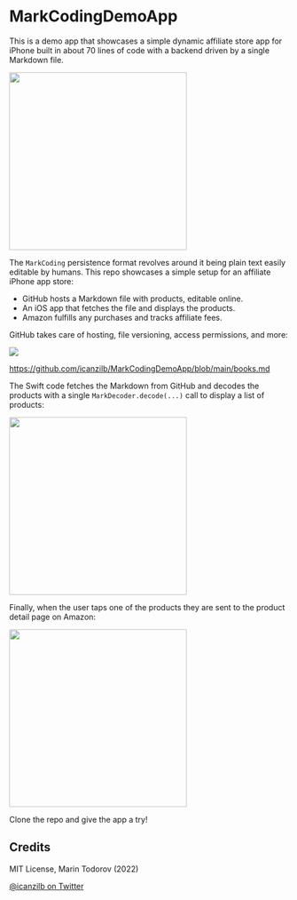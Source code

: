 # MarkCodingDemoApp

This is a demo app that showcases a simple dynamic affiliate store app for iPhone built in about 70 lines of code with a backend driven by a single Markdown file.

<img src="https://raw.githubusercontent.com/icanzilb/MarkCodingDemoApp/main/etc/app-screen.png" width=320>

The `MarkCoding` persistence format revolves around it being plain text easily editable by humans. This repo showcases a simple setup for an affiliate iPhone app store:

- GitHub hosts a Markdown file with products, editable online.
- An iOS app that fetches the file and displays the products.
- Amazon fulfills any purchases and tracks affiliate fees.

GitHub takes care of hosting, file versioning, access permissions, and more:

![](https://raw.githubusercontent.com/icanzilb/MarkCodingDemoApp/main/etc/editing-markdown.png)

https://github.com/icanzilb/MarkCodingDemoApp/blob/main/books.md

The Swift code fetches the Markdown from GitHub and decodes the products with a single `MarkDecoder.decode(...)` call to display a list of products:

<img src="https://raw.githubusercontent.com/icanzilb/MarkCodingDemoApp/main/etc/iphone-app.png" width="320">

Finally, when the user taps one of the products they are sent to the product detail page on Amazon:

<img src="https://raw.githubusercontent.com/icanzilb/MarkCodingDemoApp/main/etc/buy.png" width="320">

Clone the repo and give the app a try!

## Credits

MIT License, Marin Todorov (2022)

[@icanzilb on Twitter](https://twitter.com/icanzilb)
